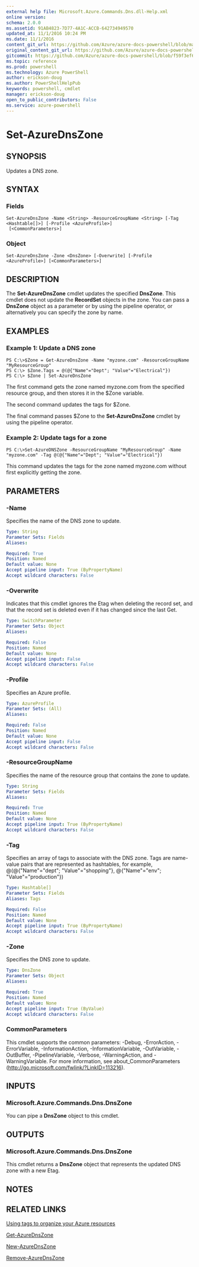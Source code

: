 ```yaml
---
external help file: Microsoft.Azure.Commands.Dns.dll-Help.xml
online version: 
schema: 2.0.0
ms.assetid: 91AB4823-7D77-4A1C-ACCB-642734949570
updated_at: 11/1/2016 10:24 PM
ms.date: 11/1/2016
content_git_url: https://github.com/Azure/azure-docs-powershell/blob/master/azureps-cmdlets-docs/ResourceManager/AzureRM.DNS/v0.9.8/Set-AzureDnsZone.md
original_content_git_url: https://github.com/Azure/azure-docs-powershell/blob/master/azureps-cmdlets-docs/ResourceManager/AzureRM.DNS/v0.9.8/Set-AzureDnsZone.md
gitcommit: https://github.com/Azure/azure-docs-powershell/blob/f59f3ef60bc592383812213e69fd77ba950759ed/azureps-cmdlets-docs/ResourceManager/AzureRM.DNS/v0.9.8/Set-AzureDnsZone.md
ms.topic: reference
ms.prod: powershell
ms.technology: Azure PowerShell
author: erickson-doug
ms.author: PowerShellHelpPub
keywords: powershell, cmdlet
manager: erickson-doug
open_to_public_contributors: False
ms.service: azure-powershell
---
```


# Set-AzureDnsZone

## SYNOPSIS
Updates a DNS zone.

## SYNTAX

### Fields
```
Set-AzureDnsZone -Name <String> -ResourceGroupName <String> [-Tag <Hashtable[]>] [-Profile <AzureProfile>]
 [<CommonParameters>]
```

### Object
```
Set-AzureDnsZone -Zone <DnsZone> [-Overwrite] [-Profile <AzureProfile>] [<CommonParameters>]
```

## DESCRIPTION
The **Set-AzureDnsZone** cmdlet updates the specified **DnsZone**.
This cmdlet does not update the **RecordSet** objects in the zone.
You can pass a **DnsZone** object as a parameter or by using the pipeline operator, or alternatively you can specify the zone by name.

## EXAMPLES

### Example 1: Update a DNS zone
```
PS C:\>$Zone = Get-AzureDnsZone -Name "myzone.com" -ResourceGroupName "MyResourceGroup"  
PS C:\> $Zone.Tags = @(@{"Name"="Dept"; "Value"="Electrical"})
PS C:\> $Zone | Set-AzureDnsZone
```

The first command gets the zone named myzone.com from the specified resource group, and then stores it in the $Zone variable.

The second command updates the tags for $Zone.

The final command passes $Zone to the **Set-AzureDnsZone** cmdlet by using the pipeline operator.

### Example 2: Update tags for a zone
```
PS C:\>Set-AzureDNSZone -ResourceGroupName "MyResourceGroup" -Name "myzone.com" -Tag @(@{"Name"="Dept"; "Value"="Electrical"})
```

This command updates the tags for the zone named myzone.com without first explicitly getting the zone.

## PARAMETERS

### -Name
Specifies the name of the DNS zone to update.

```yaml
Type: String
Parameter Sets: Fields
Aliases: 

Required: True
Position: Named
Default value: None
Accept pipeline input: True (ByPropertyName)
Accept wildcard characters: False
```

### -Overwrite
Indicates that this cmdlet ignores the Etag when deleting the record set, and that the record set is deleted even if it has changed since the last Get.

```yaml
Type: SwitchParameter
Parameter Sets: Object
Aliases: 

Required: False
Position: Named
Default value: None
Accept pipeline input: False
Accept wildcard characters: False
```

### -Profile
Specifies an Azure profile.

```yaml
Type: AzureProfile
Parameter Sets: (All)
Aliases: 

Required: False
Position: Named
Default value: None
Accept pipeline input: False
Accept wildcard characters: False
```

### -ResourceGroupName
Specifies the name of the resource group that contains the zone to update.

```yaml
Type: String
Parameter Sets: Fields
Aliases: 

Required: True
Position: Named
Default value: None
Accept pipeline input: True (ByPropertyName)
Accept wildcard characters: False
```

### -Tag
Specifies an array of tags to associate with the DNS zone.
Tags are name-value pairs that are represented as hashtables, for example, @(@{"Name"="dept"; "Value"="shopping"}, @{"Name"="env"; "Value"="production"})

```yaml
Type: Hashtable[]
Parameter Sets: Fields
Aliases: Tags

Required: False
Position: Named
Default value: None
Accept pipeline input: True (ByPropertyName)
Accept wildcard characters: False
```

### -Zone
Specifies the DNS zone to update.

```yaml
Type: DnsZone
Parameter Sets: Object
Aliases: 

Required: True
Position: Named
Default value: None
Accept pipeline input: True (ByValue)
Accept wildcard characters: False
```

### CommonParameters
This cmdlet supports the common parameters: -Debug, -ErrorAction, -ErrorVariable, -InformationAction, -InformationVariable, -OutVariable, -OutBuffer, -PipelineVariable, -Verbose, -WarningAction, and -WarningVariable. For more information, see about_CommonParameters (http://go.microsoft.com/fwlink/?LinkID=113216).

## INPUTS

### Microsoft.Azure.Commands.Dns.DnsZone
You can pipe a **DnsZone** object to this cmdlet.

## OUTPUTS

### Microsoft.Azure.Commands.Dns.DnsZone
This cmdlet returns a **DnsZone** object that represents the updated DNS zone with a new Etag.

## NOTES

## RELATED LINKS

[Using tags to organize your Azure resources](http://azure.microsoft.com/en-us/documentation/articles/azure-preview-portal-using-tags/)

[Get-AzureDnsZone](xref:ResourceManager/AzureRM.DNS/v0.9.8/Get-AzureDnsZone.md)

[New-AzureDnsZone](xref:ResourceManager/AzureRM.DNS/v0.9.8/New-AzureDnsZone.md)

[Remove-AzureDnsZone](xref:ResourceManager/AzureRM.DNS/v0.9.8/Remove-AzureDnsZone.md)


